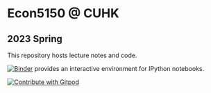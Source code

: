 # Econ5150 @ CUHK

## 2023 Spring

This repository hosts lecture notes and code.



[![Binder](https://mybinder.org/badge_logo.svg)](https://mybinder.org/v2/gh/zhentaoshi/Econ5150/HEAD) provides an interactive environment for IPython notebooks.


<a href="https://gitpod.io/#https://github.com/zhentaoshi/Econ5150">
  <img
    src="https://img.shields.io/badge/Contribute%20with-Gitpod-908a85?logo=gitpod"
    alt="Contribute with Gitpod"
  />
</a>